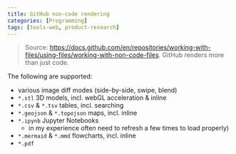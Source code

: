 ```yaml
---
title: GitHub non-code rendering
categories: [Programming]
tags: [tools-web, product-research]
---
```


> Source: <https://docs.github.com/en/repositories/working-with-files/using-files/working-with-non-code-files>. GitHub renders more than just code.

The following are supported:

- various image diff modes (side-by-side, swipe, blend)
- `*.stl` 3D models, incl. webGL acceleration & inline
- `*.csv` & `*.tsv` tables, incl. searching
- `*.geojson` & `*.topojson` maps, incl. inline
- `*.ipynb` Jupyter Notebooks
  + in my experience often need to refresh a few times to load properly)
- `*.mermaid` & `*.mmd` flowcharts, incl. inline
- `*.pdf`